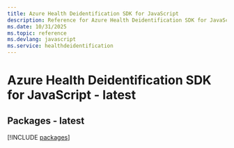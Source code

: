 ```yaml
---
title: Azure Health Deidentification SDK for JavaScript
description: Reference for Azure Health Deidentification SDK for JavaScript
ms.date: 10/31/2025
ms.topic: reference
ms.devlang: javascript
ms.service: healthdeidentification
---
```

# Azure Health Deidentification SDK for JavaScript - latest
## Packages - latest
[!INCLUDE [packages](health-deidentification-index.md)]